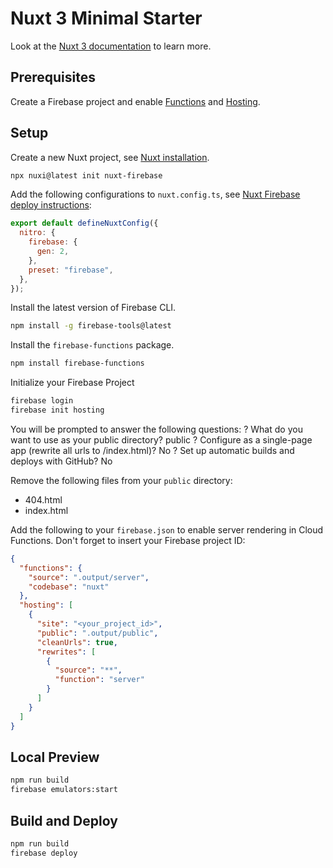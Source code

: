 # Nuxt 3 Minimal Starter

Look at the [Nuxt 3 documentation](https://nuxt.com/docs/getting-started/introduction) to learn more.

## Prerequisites

Create a Firebase project and enable [Functions](https://firebase.google.com/docs/functions) and [Hosting](https://firebase.google.com/docs/hosting).

## Setup

Create a new Nuxt project, see [Nuxt installation](https://nuxt.com/docs/getting-started/installation).

```bash
npx nuxi@latest init nuxt-firebase
```

Add the following configurations to `nuxt.config.ts`, see [Nuxt Firebase deploy instructions](https://nuxt.com/deploy/firebase):

```javascript
export default defineNuxtConfig({
  nitro: {
    firebase: {
      gen: 2,
    },
    preset: "firebase",
  },
});
```

Install the latest version of Firebase CLI.

```bash
npm install -g firebase-tools@latest
```

Install the `firebase-functions` package.

```bash
npm install firebase-functions
```

Initialize your Firebase Project

```bash
firebase login
firebase init hosting
```

You will be prompted to answer the following questions:
? What do you want to use as your public directory? public
? Configure as a single-page app (rewrite all urls to /index.html)? No
? Set up automatic builds and deploys with GitHub? No

Remove the following files from your `public` directory:

- 404.html
- index.html

Add the following to your `firebase.json` to enable server rendering in Cloud Functions. Don't forget to insert your Firebase project ID:

```json
{
  "functions": {
    "source": ".output/server",
    "codebase": "nuxt"
  },
  "hosting": [
    {
      "site": "<your_project_id>",
      "public": ".output/public",
      "cleanUrls": true,
      "rewrites": [
        {
          "source": "**",
          "function": "server"
        }
      ]
    }
  ]
}
```

## Local Preview

```bash
npm run build
firebase emulators:start
```

## Build and Deploy

```bash
npm run build
firebase deploy
```
